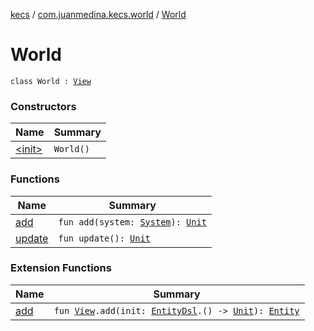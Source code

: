 [kecs](../../index.md) / [com.juanmedina.kecs.world](../index.md) / [World](./index.md)

# World

`class World : `[`View`](../../com.juanmedina.kecs.entity/-view/index.md)

### Constructors

| Name | Summary |
|---|---|
| [&lt;init&gt;](-init-.md) | `World()` |

### Functions

| Name | Summary |
|---|---|
| [add](add.md) | `fun add(system: `[`System`](../../com.juanmedina.kecs.system/-system/index.md)`): `[`Unit`](https://kotlinlang.org/api/latest/jvm/stdlib/kotlin/-unit/index.html) |
| [update](update.md) | `fun update(): `[`Unit`](https://kotlinlang.org/api/latest/jvm/stdlib/kotlin/-unit/index.html) |

### Extension Functions

| Name | Summary |
|---|---|
| [add](../../com.juanmedina.kecs.dsl/add.md) | `fun `[`View`](../../com.juanmedina.kecs.entity/-view/index.md)`.add(init: `[`EntityDsl`](../../com.juanmedina.kecs.dsl/-entity-dsl/index.md)`.() -> `[`Unit`](https://kotlinlang.org/api/latest/jvm/stdlib/kotlin/-unit/index.html)`): `[`Entity`](../../com.juanmedina.kecs.entity/-entity/index.md) |
